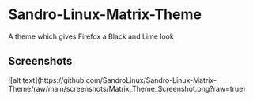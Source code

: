 # Sandro-Linux-Matrix-Theme
A theme which gives Firefox a Black and Lime look
<h2>Screenshots</h2>
![alt text](https://github.com/SandroLinux/Sandro-Linux-Matrix-Theme/raw/main/screenshots/Matrix_Theme_Screenshot.png?raw=true)
